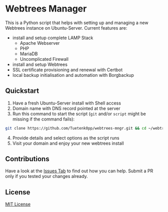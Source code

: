 # Webtrees Manager

This is a Python script that helps with setting up and managing a new Webtrees instance on Ubuntu-Server.
Current features are:

- install and setup complete LAMP Stack
  - Apache Webserver
  - PHP
  - MariaDB
  - Uncomplicated Firewall
- install and setup Webtrees
- SSL certificate provisioning and renewal with Certbot
- local backup initialisation and automation with Borgbackup

## Quickstart

1. Have a fresh Ubuntu-Server install with Shell access
2. Domain name with DNS record pointed at the server
3. Run this command to start the script (`git` and/or `script` might be missing if the command fails):

```bash
git clone https://github.com/Tuetenk0pp/webtrees-mngr.git && cd ~/webtrees-mngr/ && chmod +x webtrees-mngr.py && sudo ./webtrees-mngr.py
```

4. Provide details and select options as the script runs
5. Visit your domain and enjoy your new webtrees install

## Contributions

Have a look at the [Issues Tab](https://github.com/Tuetenk0pp/webtrees-mngr/issues) to find out how you can help.
Submit a PR only if you tested your changes already.

## License

[MIT License](./LICENSE.md)
